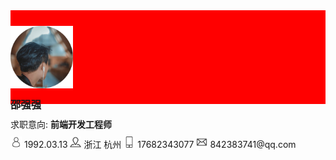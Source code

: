 <div style="background-color: red; height: 150px; clear: both;box-sizing: border-box; padding-top: 25px;">
	<div style="display: inline-block; float: left">
    	<img src="./images/profile.png" style="width: 100px;display: inline-block; margin-right: 20px;" alt="">
	</div>

<div style="display: inline-block; float: left">
	<div>
		<h3 style="margin: 10px 0;">邵强强</h3>
		<p style="margin: 10px 0;">求职意向: <b>前端开发工程师</b></p>
		<p style="margin: 10px 0;">
			<span>
				<span style=""><img src="./images/user.png" style="width: 18px;height: 18px;display: inline-block; "></span>
				<span style='padding-bottom: 5px;'>1992.03.13</span>
			</span>
			<span>
			    <span style=""><img src="./images/address.png" style="width: 18px;height: 18px;display: inline-block; "></span>
				<span>浙江 杭州</span></span>
			<span>
			    <span style=""><img src="./images/phone.png" style="width: 18px;height: 18px;display: inline-block; "></span>
			    <span>17682343077</span>
			</span>
			<span><span style=""><img src="./images/email.png" style="width: 18px;height: 18px;display: inline-block; "></span>
				<span>842383741@qq.com</span>
			</span>
		</p>
	</div>
</div>
</div>
